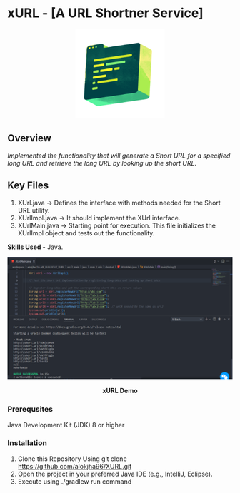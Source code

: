 # xURL - [A URL Shortner Service]
<p align="center"> 
  <img width="200" height="200" src="https://github.com/alokjha96/XURL/blob/main/xurl.png">



## Overview

*Implemented the functionality that will generate a Short URL for a specified long URL and retrieve the long URL by looking up the short URL.*

## Key Files

 1) XUrl.java → Defines the interface with methods needed for the Short URL utility.
 2) XUrlImpl.java → It should implement the XUrl interface. 
 3) XUrlMain.java → Starting point for execution. This file initializes the XUrlImpl object and tests out the functionality.

**Skills Used -** Java.


![Output](https://github.com/alokjha96/XURL/blob/main/xurldemo.PNG)

<p align="center"> <b>xURL Demo</b> </p>

### Prerequsites

Java Development Kit (JDK) 8 or higher

### Installation

1)  Clone this Repository Using
  git clone https://github.com/alokjha96/XURL.git
2)  Open the project in your preferred Java IDE (e.g., IntelliJ, Eclipse).
3)  Execute using ./gradlew run command  

